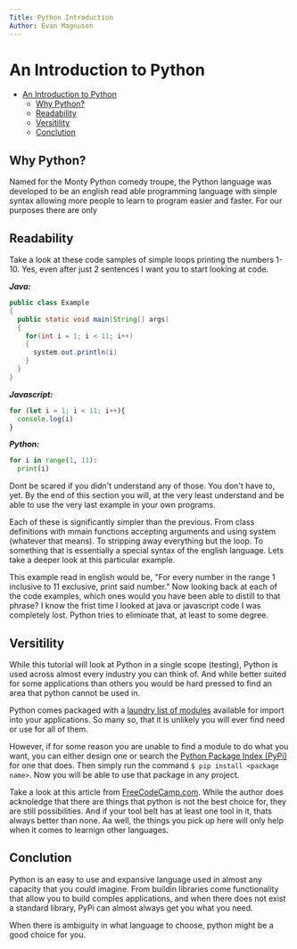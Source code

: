 ```yaml
---
Title: Python Introduction
Author: Evan Magnusen
---
```


# An Introduction to Python

- [An Introduction to Python](#an-introduction-to-python)
  - [Why Python?](#why-python)
  - [Readability](#readability)
  - [Versitility](#versitility)
  - [Conclution](#conclution)

## Why Python?

Named for the Monty Python comedy troupe, the Python language was developed to be an english read able programming language with simple syntax allowing more people to learn to program easier and faster. For our purposes there are only   

## Readability

Take a look at these code samples of simple loops printing the numbers 1-10. Yes, even after just 2 sentences I want you to start looking at code.  

***Java:***
```java
public class Example
{
  public static void main(String[] args)
  {
    for(int i = 1; i < 11; i++)
    {
      system.out.println(i)
    }
  }
}
```

***Javascript:***
```js
for (let i = 1; i < 11; i++){
  console.log(i)
}
```

***Python:***
```python
for i in range(1, 11):
  print(i)
```

Dont be scared if you didn't understand any of those. You don't have to, yet. By the end of this section you will, at the very least understand and be able to use the very last example in your own programs.  

Each of these is significantly simpler than the previous. From class definitions with mmain functions accepting arguments and using system (whatever that means). To stripping away everything but the loop. To something that is essentially a special syntax of the english language. Lets take a deeper look at this particular example.

This example read in english would be, "For every number in the range 1 inclusive to 11 exclusive, print said number." Now looking back at each of the code examples, which ones would you have been able to distill to that phrase? I know the frist time I looked at java or javascript code I was completely lost. Python tries to eliminate that, at least to some degree. 

## Versitility

While this tutorial will look at Python in a single scope (testing), Python is used across almost every industry you can think of. And while better suited for some applications than others you would be hard pressed to find an area that python cannot be used in.  

Python comes packaged with a [laundry list of modules](https://docs.python.org/3/library/) available for import into your applications. So many so, that it is unlikely you will ever find need or use for all of them.  

However, if for some reason you are unable to find a module to do what you want, you can either design one or search the [Python Package Index (PyPi)](https://pypi.org/) for one that does. Then simply run the command `$ pip install <package name>`. Now you will be able to use that package in any project.

Take a look at this article from [FreeCodeCamp.com](https://www.freecodecamp.org/news/what-can-you-do-with-python-the-3-main-applications-518db9a68a78/). While the author does acknoledge that there are things that python is not the best choice for, they are still possibilities. And if your tool belt has at least one tool in it, thats always better than none. Aa well, the things you pick up here will only help when it comes to learnign other languages.

## Conclution

Python is an easy to use and expansive language used in almost any capacity that you could imagine. From buildin libraries come functionality that allow you to build comples applications, and when there does not exist a standard library, PyPi can almost always get you what you need.  

When there is ambiguity in what language to choose, python might be a good choice for you.